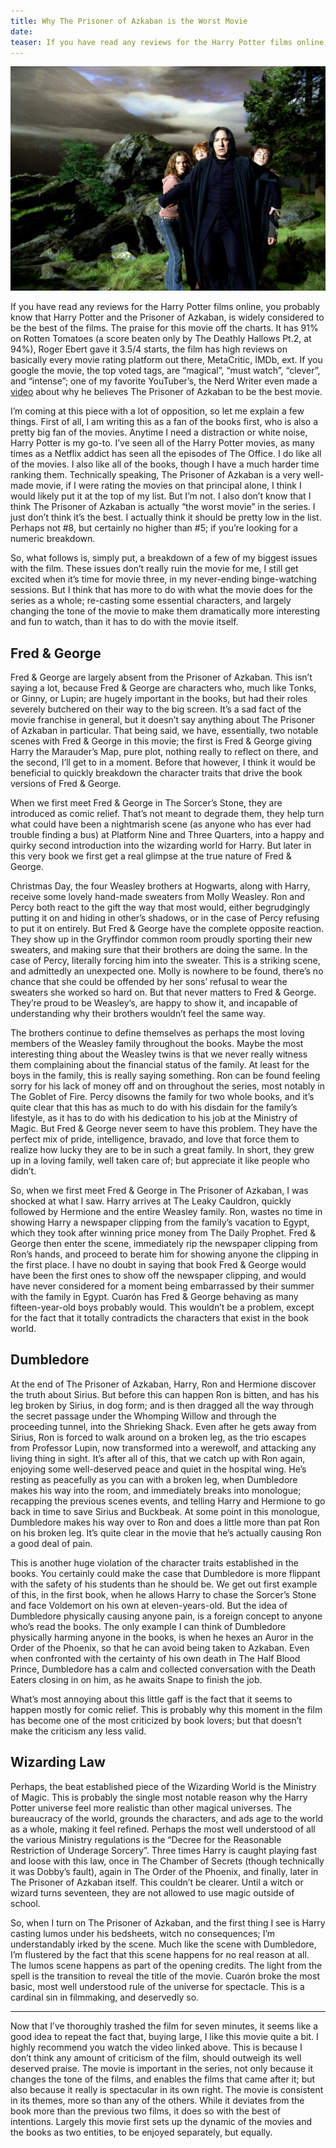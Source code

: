 ```yaml
---
title: Why The Prisoner of Azkaban is the Worst Movie
date: 
teaser: If you have read any reviews for the Harry Potter films online, you probably know that Harry Potter and the Prisoner of Azkaban, is widely considered to be the best of the films. The praise for this movie off the charts. It has 91% on Rotten Tomatoes (a score beaten only by The Deathly Hallows Pt.2, at 94%), Roger Ebert gave it 3.5/4 starts, the film has high reviews on basically every movie rating platform out there, MetaCritic, IMDb, ext. If you google the movie, the top voted tags, are “magical”, “must watch”, “clever”, and “intense”; one of my favorite YouTuber’s, the Nerd Writer even made a video about why he believes The Prisoner of Azkaban to be the best movie.
---
```


<img src="img/2018-10-19.jpg" alt="Screenshot from Harry Potter and the Half Blood Prince" class="essay-top-img">

If you have read any reviews for the Harry Potter films online, you probably know that Harry Potter and the Prisoner of Azkaban, is widely considered to be the best of the films. The praise for this movie off the charts. It has 91% on Rotten Tomatoes (a score beaten only by The Deathly Hallows Pt.2, at 94%), Roger Ebert gave it 3.5/4 starts, the film has high reviews on basically every movie rating platform out there, MetaCritic, IMDb, ext. If you google the movie, the top voted tags, are “magical”, “must watch”, “clever”, and “intense”; one of my favorite YouTuber’s, the Nerd Writer even made a [video](https://www.youtube.com/watch?v=3hZ_ZyzCO24) about why he believes The Prisoner of Azkaban to be the best movie.

I’m coming at this piece with a lot of opposition, so let me explain a few things. First of all, I am writing this as a fan of the books first, who is also a pretty big fan of the movies. Anytime I need a distraction or white noise, Harry Potter is my go-to. I’ve seen all of the Harry Potter movies, as many times as a Netflix addict has seen all the episodes of The Office. I do like all of the movies. I also like all of the books, though I have a much harder time ranking them. Technically speaking, The Prisoner of Azkaban is a very well-made movie, if I were rating the movies on that principal alone, I think I would likely put it at the top of my list. But I’m not. I also don’t know that I think The Prisoner of Azkaban is actually “the worst movie” in the series. I just don’t think it’s the best. I actually think it should be pretty low in the list. Perhaps not #8, but certainly no higher than #5; if you’re looking for a numeric breakdown.

So, what follows is, simply put, a breakdown of a few of my biggest issues with the film. These issues don’t really ruin the movie for me, I still get excited when it’s time for movie three, in my never-ending binge-watching sessions. But I think that has more to do with what the movie does for the series as a whole; re-casting some essential characters, and largely changing the tone of the movie to make them dramatically more interesting and fun to watch, than it has to do with the movie itself.

## Fred & George
Fred & George are largely absent from the Prisoner of Azkaban. This isn’t saying a lot, because Fred & George are characters who, much like Tonks, or Ginny, or Lupin; are hugely important in the books, but had their roles severely butchered on their way to the big screen. It’s a sad fact of the movie franchise in general, but it doesn’t say anything about The Prisoner of Azkaban in particular. That being said, we have, essentially, two notable scenes with Fred & George in this movie; the first is Fred & George giving Harry the Marauder’s Map, pure plot, nothing really to reflect on there, and the second, I’ll get to in a moment. Before that however, I think it would be beneficial to quickly breakdown the character traits that drive the book versions of Fred & George.

When we first meet Fred & George in The Sorcer’s Stone, they are introduced as comic relief. That’s not meant to degrade them, they help turn what could have been a nightmarish scene (as anyone who has ever had trouble finding a bus) at Platform Nine and Three Quarters, into a happy and quirky second introduction into the wizarding world for Harry. But later in this very book we first get a real glimpse at the true nature of Fred & George.

Christmas Day, the four Weasley brothers at Hogwarts, along with Harry, receive some lovely hand-made sweaters from Molly Weasley. Ron and Percy both react to the gift the way that most would, either begrudgingly putting it on and hiding in other’s shadows, or in the case of Percy refusing to put it on entirely. But Fred & George have the complete opposite reaction. They show up in the Gryffindor common room proudly sporting their new sweaters, and making sure that their brothers are doing the same. In the case of Percy, literally forcing him into the sweater. This is a striking scene, and admittedly an unexpected one. Molly is nowhere to be found, there’s no chance that she could be offended by her sons’ refusal to wear the sweaters she worked so hard on. But that never matters to Fred & George. They’re proud to be Weasley’s, are happy to show it, and incapable of understanding why their brothers wouldn’t feel the same way.

The brothers continue to define themselves as perhaps the most loving members of the Weasley family throughout the books. Maybe the most interesting thing about the Weasley twins is that we never really witness them complaining about the financial status of the family. At least for the boys in the family, this is really saying something. Ron can be found feeling sorry for his lack of money off and on throughout the series, most notably in The Goblet of Fire. Percy disowns the family for two whole books, and it’s quite clear that this has as much to do with his disdain for the family’s lifestyle, as it has to do with his dedication to his job at the Ministry of Magic. But Fred & George never seem to have this problem. They have the perfect mix of pride, intelligence, bravado, and love that force them to realize how lucky they are to be in such a great family. In short, they grew up in a loving family, well taken care of; but appreciate it like people who didn’t.

So, when we first meet Fred & George in The Prisoner of Azkaban, I was shocked at what I saw. Harry arrives at The Leaky Cauldron, quickly followed by Hermione and the entire Weasley family. Ron, wastes no time in showing Harry a newspaper clipping from the family’s vacation to Egypt, which they took after winning price money from The Daily Prophet. Fred & George then enter the scene, immediately rip the newspaper clipping from Ron’s hands, and proceed to berate him for showing anyone the clipping in the first place. I have no doubt in saying that book Fred & George would have been the first ones to show off the newspaper clipping, and would have never considered for a moment being embarrassed by their summer with the family in Egypt. Cuarón has Fred & George behaving as many fifteen-year-old boys probably would. This wouldn’t be a problem, except for the fact that it totally contradicts the characters that exist in the book world.

## Dumbledore
At the end of The Prisoner of Azkaban, Harry, Ron and Hermione discover the truth about Sirius. But before this can happen Ron is bitten, and has his leg broken by Sirius, in dog form; and is then dragged all the way through the secret passage under the Whomping Willow and through the proceeding tunnel, into the Shrieking Shack. Even after he gets away from Sirius, Ron is forced to walk around on a broken leg, as the trio escapes from Professor Lupin, now transformed into a werewolf, and attacking any living thing in sight. It’s after all of this, that we catch up with Ron again, enjoying some well-deserved peace and quiet in the hospital wing. He’s resting as peacefully as you can with a broken leg, when Dumbledore makes his way into the room, and immediately breaks into monologue; recapping the previous scenes events, and telling Harry and Hermione to go back in time to save Sirius and Buckbeak. At some point in this monologue, Dumbledore makes his way over to Ron and does a little more than pat Ron on his broken leg. It’s quite clear in the movie that he’s actually causing Ron a good deal of pain.

This is another huge violation of the character traits established in the books. You certainly could make the case that Dumbledore is more flippant with the safety of his students than he should be. We get out first example of this, in the first book, when he allows Harry to chase the Sorcer’s Stone and face Voldemort on his own at eleven-years-old. But the idea of Dumbledore physically causing anyone pain, is a foreign concept to anyone who’s read the books. The only example I can think of Dumbledore physically harming anyone in the books, is when he hexes an Auror in the Order of the Phoenix, so that he can avoid being taken to Azkaban. Even when confronted with the certainty of his own death in The Half Blood Prince, Dumbledore has a calm and collected conversation with the Death Eaters closing in on him, as he awaits Snape to finish the job.

What’s most annoying about this little gaff is the fact that it seems to happen mostly for comic relief. This is probably why this moment in the film has become one of the most criticized by book lovers; but that doesn’t make the criticism any less valid.

## Wizarding Law
Perhaps, the beat established piece of the Wizarding World is the Ministry of Magic. This is probably the single most notable reason why the Harry Potter universe feel more realistic than other magical universes. The bureaucracy of the world, grounds the characters, and ads age to the world as a whole, making it feel refined. Perhaps the most well understood of all the various Ministry regulations is the “Decree for the Reasonable Restriction of Underage Sorcery”. Three times Harry is caught playing fast and loose with this law, once in The Chamber of Secrets (though technically it was Dobby’s fault), again in The Order of the Phoenix, and finally, later in The Prisoner of Azkaban itself. This couldn’t be clearer. Until a witch or wizard turns seventeen, they are not allowed to use magic outside of school.

So, when I turn on The Prisoner of Azkaban, and the first thing I see is Harry casting lumos under his bedsheets, witch no consequences; I’m understandably irked by the scene. Much like the scene with Dumbledore, I’m flustered by the fact that this scene happens for no real reason at all. The lumos scene happens as part of the opening credits. The light from the spell is the transition to reveal the title of the movie. Cuarón broke the most basic, most well understood rule of the universe for spectacle. This is a cardinal sin in filmmaking, and deservedly so.

---

Now that I’ve thoroughly trashed the film for seven minutes, it seems like a good idea to repeat the fact that, buying large, I like this movie quite a bit. I highly recommend you watch the video linked above. This is because I don’t think any amount of criticism of the film, should outweigh its well deserved praise. The movie is important in the series, not only because it changes the tone of the films, and enables the films that came after it; but also because it really is spectacular in its own right. The movie is consistent in its themes, more so than any of the others. While it deviates from the book more than the previous two films, it does so with the best of intentions. Largely this movie first sets up the dynamic of the movies and the books as two entities, to be enjoyed separately, but equally.
